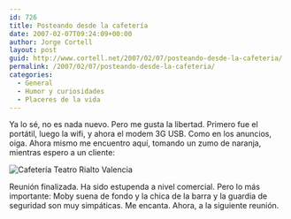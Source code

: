 ```yaml
---
id: 726
title: Posteando desde la cafeterí­a
date: 2007-02-07T09:24:09+00:00
author: Jorge Cortell
layout: post
guid: http://www.cortell.net/2007/02/07/posteando-desde-la-cafeteria/
permalink: /2007/02/07/posteando-desde-la-cafeteria/
categories:
  - General
  - Humor y curiosidades
  - Placeres de la vida
---
```

Ya lo sé, no es nada nuevo. Pero me gusta la libertad. Primero fue el portátil, luego la wifi, y ahora el modem 3G USB. Como en los anuncios, oiga. Ahora mismo me encuentro aquí­, tomando un zumo de naranja, mientras espero a un cliente:

![Cafeterí­a Teatro Rialto Valencia](http://farm1.static.flickr.com/187/382517708_750765930e.jpg?v=0 "Cafeterí­a Teatro Rialto Valencia")

Reunión finalizada. Ha sido estupenda a nivel comercial. Pero lo más importante: Moby suena de fondo y la chica de la barra y la guardia de seguridad son muy simpáticas. Me encanta. Ahora, a la siguiente reunión.